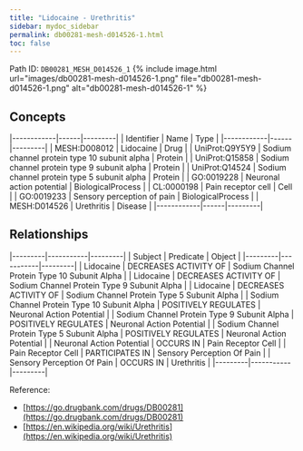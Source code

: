 ```yaml
---
title: "Lidocaine - Urethritis"
sidebar: mydoc_sidebar
permalink: db00281-mesh-d014526-1.html
toc: false 
---
```



Path ID: `DB00281_MESH_D014526_1`
{% include image.html url="images/db00281-mesh-d014526-1.png" file="db00281-mesh-d014526-1.png" alt="db00281-mesh-d014526-1" %}

## Concepts

|------------|------|---------|
| Identifier | Name | Type    |
|------------|------|---------|
| MESH:D008012 | Lidocaine | Drug |
| UniProt:Q9Y5Y9 | Sodium channel protein type 10 subunit alpha | Protein |
| UniProt:Q15858 | Sodium channel protein type 9 subunit alpha | Protein |
| UniProt:Q14524 | Sodium channel protein type 5 subunit alpha | Protein |
| GO:0019228 | Neuronal action potential | BiologicalProcess |
| CL:0000198 | Pain receptor cell | Cell |
| GO:0019233 | Sensory perception of pain | BiologicalProcess |
| MESH:D014526 | Urethritis | Disease |
|------------|------|---------|

## Relationships

|---------|-----------|---------|
| Subject | Predicate | Object  |
|---------|-----------|---------|
| Lidocaine | DECREASES ACTIVITY OF | Sodium Channel Protein Type 10 Subunit Alpha |
| Lidocaine | DECREASES ACTIVITY OF | Sodium Channel Protein Type 9 Subunit Alpha |
| Lidocaine | DECREASES ACTIVITY OF | Sodium Channel Protein Type 5 Subunit Alpha |
| Sodium Channel Protein Type 10 Subunit Alpha | POSITIVELY REGULATES | Neuronal Action Potential |
| Sodium Channel Protein Type 9 Subunit Alpha | POSITIVELY REGULATES | Neuronal Action Potential |
| Sodium Channel Protein Type 5 Subunit Alpha | POSITIVELY REGULATES | Neuronal Action Potential |
| Neuronal Action Potential | OCCURS IN | Pain Receptor Cell |
| Pain Receptor Cell | PARTICIPATES IN | Sensory Perception Of Pain |
| Sensory Perception Of Pain | OCCURS IN | Urethritis |
|---------|-----------|---------|

Reference: 
  - [https://go.drugbank.com/drugs/DB00281](https://go.drugbank.com/drugs/DB00281)
  - [https://en.wikipedia.org/wiki/Urethritis](https://en.wikipedia.org/wiki/Urethritis)
